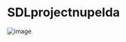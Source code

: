 # SDLprojectnupelda


![image](https://github.com/nupeldakandemir/SDL_SpaceShooter/assets/120253252/1f676aee-8756-40c1-be45-6b0dc67cdebc)
